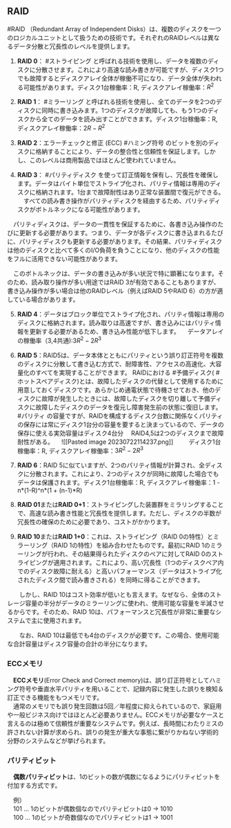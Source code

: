 ## RAID
#RAID （Redundant Array of Independent Disks）は、複数のディスクを一つのロジカルユニットとして扱うための技術です。それぞれのRAIDレベルは異なるデータ分散と冗長性のレベルを提供します。

1. **RAID 0**： #ストライピング と呼ばれる技術を使用し、データを複数のディスクに分散させます。これにより高速な読み書きが可能ですが、ディスク1つでも故障するとディスクアレイ全体が稼働不可になり、データ全体が失われる可能性があります。ディスク1台稼働率：R, ディスクアレイ稼働率：$R^2$

2. **RAID 1**： #ミラーリング と呼ばれる技術を使用し、全てのデータを2つのディスクに同時に書き込みます。1つのディスクが故障しても、もう1つのディスクから全てのデータを読み出すことができます。ディスク1台稼働率：R, ディスクアレイ稼働率：$2R-R^2$

3. **RAID 2**：エラーチェックと修正 (ECC) #ハミング符号  のビットを別のディスクに格納することにより、データの整合性と信頼性を保証します。しかし、このレベルは商用製品ではほとんど使われていません。

4. **RAID 3**： #パリティディスク を使って訂正情報を保有し、冗長性を確保します。データはバイト単位でストライプ化され、パリティ情報は専用のディスクに格納されます。1台まで故障耐性はあり正常な装置間で復元ができる。
　すべての読み書き操作がパリティディスクを経由するため、パリティディスクがボトルネックになる可能性があります。

　パリティディスクは、データの一貫性を保証するために、各書き込み操作のたびに更新する必要があります。つまり、データが各ディスクに書き込まれるたびに、パリティディスクも更新する必要があります。その結果、パリティディスクは他のディスクと比べて多くのI/O負荷を負うことになり、他のディスクの性能をフルに活用できない可能性があります。

　このボトルネックは、データの書き込みが多い状況で特に顕著になります。そのため、読み取り操作が多い用途ではRAID 3が有効であることもありますが、書き込み操作が多い場合は他のRAIDレベル（例えばRAID 5やRAID 6）の方が適している場合があります。

5. **RAID 4**：データはブロック単位でストライプ化され、パリティ情報は専用のディスクに格納されます。読み取りは高速ですが、書き込みにはパリティ情報を更新する必要があるため、書き込み性能が低下します。
　データアレイの稼働率（3,4共通):$3R^2-2R^3$

6. **RAID 5**：RAID5は、データ本体とともにパリティという誤り訂正符号を複数のディスクに分散して書き込む方式で、耐障害性、アクセスの高速化、大容量化のすべてを実現することができます。
   RAIDにおける #予備ディスク( #ホットスペアディスク)とは、故障したディスクの代替として使用するために用意しておくディスクです。あらかじめ通電状態で待機させておき、他のディスクに故障が発生したときには、故障したディスクを切り離して予備ディスクに故障したディスクのデータを復元し障害発生前の状態に復旧します。
   #パリティ の容量ですが、RAIDを構成するディスク台数に関係なくパリティの保存には常にディスク1台分の容量を要すると決まっているので、データの保存に使える実効容量はディスク4台分
 　RAID4,5は2つのディスクまで故障耐性がある。
 　![[Pasted image 20230722114237.png]]
 　
　ディスク1台稼働率：R, ディスクアレイ稼働率：$3R^2-2R^3$

9. **RAID 6**：RAID 5に似ていますが、2つのパリティ情報が計算され、全ディスクに分散されます。これにより、2つのディスクが同時に故障した場合でもデータは保護されます。ディスク1台稼働率：R, ディスクアレイ稼働率：1 - n*(1-R)^n*(1 + (n-1)*R)

10. **RAID 01**または**RAID 0+1**：ストライピングした装置群をミラリングすることで、高速な読み書き性能と冗長性を提供します。ただし、ディスクの半数が冗長性の確保のために必要であり、コストがかかります。

11. **RAID 10**または**RAID 1+0**：これは、ストライピング（RAID 0の特性）とミラーリング（RAID 1の特性）を組み合わせたものです。最初にRAID 1のミラーリングが行われ、その結果得られたディスクのペアに対してRAID 0のストライピングが適用されます。これにより、高い冗長性（1つのディスクペア内でのディスク故障に耐える）と高いパフォーマンス（データはストライプ化されたディスク間で読み書きされる）を同時に得ることができます。

　　しかし、RAID 10はコスト効率が低いとも言えます。なぜなら、全体のストレージ容量の半分がデータのミラーリングに使われ、使用可能な容量を半減させるからです。そのため、RAID 10は、パフォーマンスと冗長性が非常に重要なシステムで主に使用されます。

　　なお、RAID 10は最低でも4台のディスクが必要です。この場合、使用可能な合計容量はディスク容量の合計の半分になります。

### ECCメモリ
　**ECCメモリ**(Error Check and Correct memory)は、誤り訂正符号としてハミング符号や垂直水平パリティを用いることで、記録内容に発生した誤りを検知＆訂正できる機能をもつメモリです。  
　通常のメモリでも誤り発生回数は5回／年程度に抑えられているので、家庭用や一般ビジネス向けではほとんど必要ありません。ECCメモリが必要なケースと言えるのは極めて信頼性が重要なシステムです。例えば、長時間にわたりミスの許されない計算が求められ、誤りの発生が重大な事態に繋がりかねない学術的分野のシステムなどが挙げられます。

### パリティビット
　**偶数パリティビット**は、1のビットの数が偶数になるようにパリティビットを付加する方式です。  
  
　例）  
　101 … 1のビットが偶数個なのでパリティビットは0 → 1010  
　100 … 1のビットが奇数個なのでパリティビットは1 → 1001  
